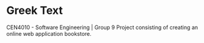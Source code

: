 # Greek Text
CEN4010 - Software Engineering | Group 9 Project consisting of creating an online web application bookstore.
